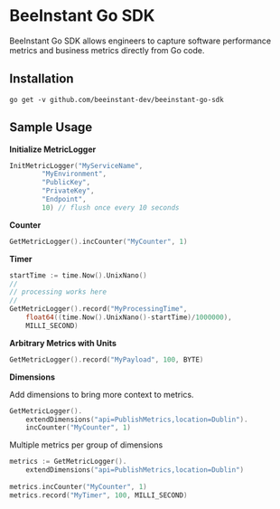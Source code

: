 # BeeInstant Go SDK
BeeInstant Go SDK allows engineers to capture software performance metrics and business metrics directly from Go code.

## Installation
```
go get -v github.com/beeinstant-dev/beeinstant-go-sdk
```

## Sample Usage
**Initialize MetricLogger**
```go
InitMetricLogger("MyServiceName",
        "MyEnvironment",
        "PublicKey",
        "PrivateKey",
        "Endpoint",
        10) // flush once every 10 seconds
```

**Counter**
```go
GetMetricLogger().incCounter("MyCounter", 1)
```

**Timer**
```go
startTime := time.Now().UnixNano()
//
// processing works here
//
GetMetricLogger().record("MyProcessingTime",
    float64((time.Now().UnixNano()-startTime)/1000000),
    MILLI_SECOND)
```

**Arbitrary Metrics with Units**
```go
GetMetricLogger().record("MyPayload", 100, BYTE)
```

**Dimensions**

Add dimensions to bring more context to metrics.
```go
GetMetricLogger().
    extendDimensions("api=PublishMetrics,location=Dublin").
    incCounter("MyCounter", 1)
```

Multiple metrics per group of dimensions
```go
metrics := GetMetricLogger().
    extendDimensions("api=PublishMetrics,location=Dublin")
    
metrics.incCounter("MyCounter", 1)
metrics.record("MyTimer", 100, MILLI_SECOND)
```
